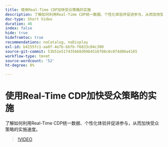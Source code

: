 ```yaml
---
title: 使用Real-Time CDP加快受众策略的实施
description: 了解如何利用Real-Time CDP统一数据、个性化体验并促进参与，从而加快受众策略的实施速度。
doc-type: Short Video
duration: 46
index: false
hide: true
hidefromtoc: true
recommendations: noCatalog, noDisplay
exl-id: b4155fc1-aa0f-4e7b-bbfb-f6833c04c300
source-git-commit: 53b51e517435668d99b4516f80c0c074d06a4165
workflow-type: tm+mt
source-wordcount: '52'
ht-degree: 0%

---
```


# 使用Real-Time CDP加快受众策略的实施

了解如何利用Real-Time CDP统一数据、个性化体验并促进参与，从而加快受众策略的实施速度。

<!-- 62_S508_3442517_45_accelerating-your-audience-strategy-with-realtime-cdp -->
>[!VIDEO](https://video.tv.adobe.com/v/3458220/?learn=on&enablevpops=true)
